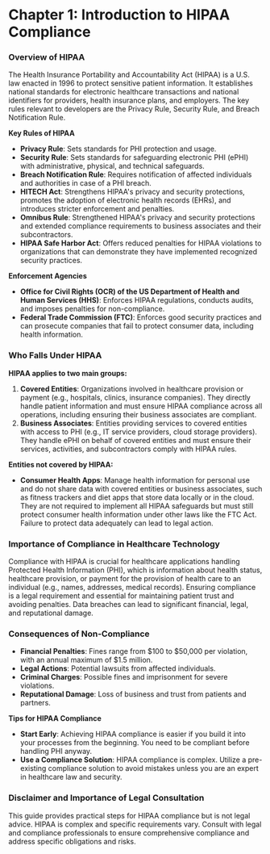# **Chapter 1**: **Introduction to HIPAA Compliance**


### Overview of HIPAA

The Health Insurance Portability and Accountability Act (HIPAA) is a U.S. law enacted in 1996 to protect sensitive patient information. It establishes national standards for electronic healthcare transactions and national identifiers for providers, health insurance plans, and employers. The key rules relevant to developers are the Privacy Rule, Security Rule, and Breach Notification Rule.

**Key Rules of HIPAA**



* **Privacy Rule**: Sets standards for PHI protection and usage.
* **Security Rule**: Sets standards for safeguarding electronic PHI (ePHI) with administrative, physical, and technical safeguards.
* **Breach Notification Rule**: Requires notification of affected individuals and authorities in case of a PHI breach.
* **HITECH Act**: Strengthens HIPAA's privacy and security protections, promotes the adoption of electronic health records (EHRs), and introduces stricter enforcement and penalties.
* **Omnibus Rule**: Strengthened HIPAA's privacy and security protections and extended compliance requirements to business associates and their subcontractors.
* **HIPAA Safe Harbor Act**: Offers reduced penalties for HIPAA violations to organizations that can demonstrate they have implemented recognized security practices.

**Enforcement Agencies**



* **Office for Civil Rights (OCR) of the US Department of Health and Human Services (HHS)**: Enforces HIPAA regulations, conducts audits, and imposes penalties for non-compliance.
* **Federal Trade Commission (FTC)**: Enforces good security practices and can prosecute companies that fail to protect consumer data, including health information.


### Who Falls Under HIPAA

**HIPAA applies to two main groups:**



1. **Covered Entities**: Organizations involved in healthcare provision or payment (e.g., hospitals, clinics, insurance companies). They directly handle patient information and must ensure HIPAA compliance across all operations, including ensuring their business associates are compliant.
2. **Business Associates**: Entities providing services to covered entities with access to PHI (e.g., IT service providers, cloud storage providers). They handle ePHI on behalf of covered entities and must ensure their services, activities, and subcontractors comply with HIPAA rules.

**Entities not covered by HIPAA:**



* **Consumer Health Apps**: Manage health information for personal use and do not share data with covered entities or business associates, such as fitness trackers and diet apps that store data locally or in the cloud. They are not required to implement all HIPAA safeguards but must still protect consumer health information under other laws like the FTC Act. Failure to protect data adequately can lead to legal action.


### Importance of Compliance in Healthcare Technology

Compliance with HIPAA is crucial for healthcare applications handling Protected Health Information (PHI), which is information about health status, healthcare provision, or payment for the provision of health care to an individual (e.g., names, addresses, medical records). Ensuring compliance is a legal requirement and essential for maintaining patient trust and avoiding penalties. Data breaches can lead to significant financial, legal, and reputational damage.


### Consequences of Non-Compliance



* **Financial Penalties**: Fines range from $100 to $50,000 per violation, with an annual maximum of $1.5 million.
* **Legal Actions**: Potential lawsuits from affected individuals.
* **Criminal Charges**: Possible fines and imprisonment for severe violations.
* **Reputational Damage**: Loss of business and trust from patients and partners.

**Tips for HIPAA Compliance**



* **Start Early**: Achieving HIPAA compliance is easier if you build it into your processes from the beginning. You need to be compliant before handling PHI anyway.
* **Use a Compliance Solution**: HIPAA compliance is complex. Utilize a pre-existing compliance solution to avoid mistakes unless you are an expert in healthcare law and security.


### Disclaimer and Importance of Legal Consultation

This guide provides practical steps for HIPAA compliance but is not legal advice. HIPAA is complex and specific requirements vary. Consult with legal and compliance professionals to ensure comprehensive compliance and address specific obligations and risks.
